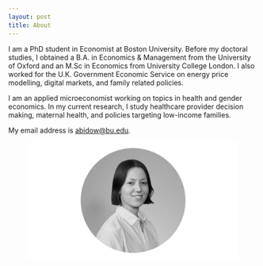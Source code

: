```yaml
---
layout: post
title: About
---
```


I am a PhD student in Economist at Boston University. Before my doctoral studies, I obtained a B.A. in Economics & Management from the University of Oxford and an M.Sc in Economics from University College London. I also worked for the U.K. Government Economic Service on energy price modelling, digital markets, and family related policies. 

I am an applied microeconomist working on topics in health and gender economics. In my current research, I study healthcare provider decision making, maternal health, and policies targeting low-income families.    

My email address is abidow@bu.edu. 


<figure>
  <img src="https://github.com/abigaildow/abigaildow.github.io/blob/master/assets/images/circle_headshot.png" />
</figure>

